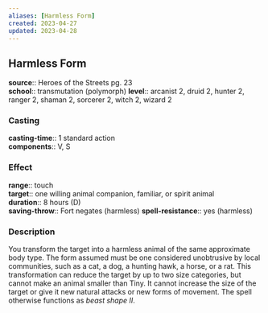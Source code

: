 ```yaml
---
aliases: [Harmless Form]
created: 2023-04-27
updated: 2023-04-28
---
```


## Harmless Form

**source**:: Heroes of the Streets pg. 23  
**school**:: transmutation (polymorph)
**level**:: arcanist 2, druid 2, hunter 2, ranger 2, shaman 2, sorcerer 2, witch 2, wizard 2

### Casting

**casting-time**:: 1 standard action  
**components**:: V, S

### Effect

**range**:: touch  
**target**:: one willing animal companion, familiar, or spirit animal  
**duration**:: 8 hours (D)  
**saving-throw**:: Fort negates (harmless)
**spell-resistance**:: yes (harmless)

### Description

You transform the target into a harmless animal of the same approximate body type. The form assumed must be one considered unobtrusive by local communities, such as a cat, a dog, a hunting hawk, a horse, or a rat. This transformation can reduce the target by up to two size categories, but cannot make an animal smaller than Tiny. It cannot increase the size of the target or give it new natural attacks or new forms of movement. The spell otherwise functions as *beast shape II*.
